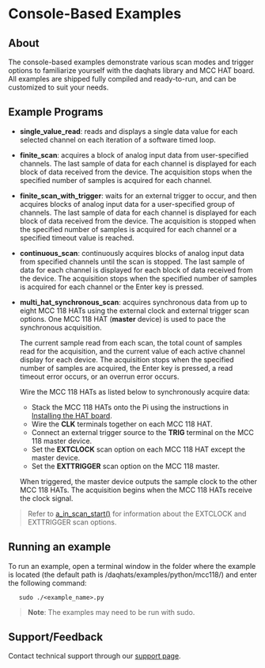 # Console-Based Examples

## About
The console-based examples demonstrate various scan modes and 
trigger options to familiarize yourself with the daqhats library and 
MCC HAT board. All examples are shipped fully compiled and ready-to-run, 
and can be customized to suit your needs.

## Example Programs
- **single_value_read**: reads and displays a single data value for each 
selected channel on each iteration of a software timed loop.

- **finite_scan**: acquires a block of analog input data from user-specified 
channels. The last sample of data for each channel is displayed for each block 
of data received from the device. The acquisition stops when the specified 
number of samples is acquired for each channel.

- **finite_scan_with_trigger**: waits for an external trigger to occur, and 
then acquires blocks of analog input data for a user-specified group of 
channels. The last sample of data for each channel is displayed for each block of data 
received from the device. The acquisition is stopped when the specified number 
of samples is acquired for each channel or a specified timeout value is 
reached.

- **continuous_scan**: continuously acquires blocks of analog input data from 
specified channels until the scan is stopped. The last sample of data
for each channel is displayed for each block of data received from the 
device. The acquisition stops when the specified number of samples is 
acquired for each channel or the Enter key is pressed. 

- **multi_hat_synchronous_scan**: acquires synchronous data from up to 
eight MCC 118 HATs using the external clock and external trigger scan options.
One MCC 118 HAT (**master** device) is used to pace the synchronous acquisition.

    The current sample read from each scan, the total count of samples read 
for the acquisition, and the current value of each active channel display
for each device. The acquisition stops when the specified number of samples are acquired, 
the Enter key is pressed, a read timeout error occurs, or an overrun error
occurs. 

  Wire the MCC 118 HATs as listed below to synchronously acquire data:
  * Stack the MCC 118 HATs onto the Pi using the instructions in 
  [Installing the HAT board](https://www.mccdaq.com/PDFs/Manuals/DAQ-HAT/hardware.html).
  * Wire the **CLK** terminals together on each MCC 118 HAT.
  * Connect an external trigger source to the **TRIG** terminal on the MCC 118 
master device.
  * Set the **EXTCLOCK** scan option on each MCC 118 HAT except the master device.
  * Set the **EXTTRIGGER** scan option on the MCC 118 master.

   When triggered, the master device outputs the sample clock to the other MCC 118
HATs. The acquisition begins when the MCC 118 HATs receive the clock signal.

> Refer to 
[a_in_scan_start()](https://www.mccdaq.com/PDFs/Manuals/DAQ-HAT//python.html#daqhats.mcc118.a_in_scan_start) 
for information about the EXTCLOCK and EXTTRIGGER scan options.

## Running an example
To run an example, open a terminal window in the folder where the example is located 
(the default path is /daqhats/examples/python/mcc118/) and enter the following command:

```
   sudo ./<example_name>.py
```
>   **Note**: The examples may need to be run with sudo.

## Support/Feedback
Contact technical support through our [support page](https://www.mccdaq.com/support/support_form.aspx).